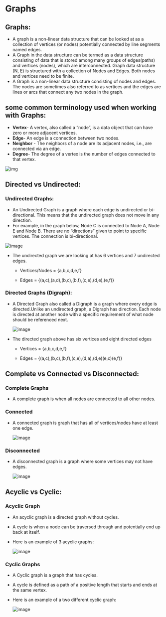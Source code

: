 # Graphs


## Graphs:
  - A graph is a non-linear data structure that can be looked at as a collection of vertices (or nodes) potentially connected by line segments named edges.
  - A Graph in the data structure can be termed as a data structure consisting of data that is stored among many groups of edges(paths) and vertices (nodes), which are interconnected. Graph data structure (N, E) is structured with a collection of Nodes and Edges. Both nodes and vertices need to be finite.
  - A Graph is a non-linear data structure consisting of nodes and edges. The nodes are sometimes also referred to as vertices and the edges are lines or arcs that connect any two nodes in the graph.


## some common terminology used when working with Graphs:
  - **Vertex**- A vertex, also called a “node”, is a data object that can have zero or more adjacent vertices.
  - **Edge**- An edge is a connection between two nodes.
  - **Neighbor** - The neighbors of a node are its adjacent nodes, i.e., are connected via an edge.
  - **Degree**- The degree of a vertex is the number of edges connected to that vertex.


 ![img](https://media.geeksforgeeks.org/wp-content/cdn-uploads/undirectedgraph.png)

## Directed vs Undirected:
### Undirected Graphs:
  - An Undirected Graph is a graph where each edge is undirected or bi-directional. This means that the undirected graph does not move in any direction.
  - For example, in the graph below, Node C is connected to Node A, Node E and Node B. There are no “directions” given to point to specific vertices. The connection is bi-directional.


  ![image](https://user-images.githubusercontent.com/79833733/129864371-25d5241b-4aff-4ce8-8e80-d679ff456bf5.png)


  - The undirected graph we are looking at has 6 vertices and 7 undirected edges.

     - Vertices/Nodes = {a,b,c,d,e,f}

     - Edges = {(a,c),(a,d),(b,c),(b,f),(c,e),(d,e),(e,f)}

### Directed Graphs (Digraph):
  - A Directed Graph also called a Digraph is a graph where every edge is directed.Unlike an undirected graph, a Digraph has direction. Each node is directed at another node with a specific requirement of what node should be referenced next.
    
    
    ![image](https://user-images.githubusercontent.com/79833733/129864881-d5fac93f-d645-40e9-a3ce-d8599f081150.png)


   - The directed graph above has six vertices and eight directed edges

     - Vertices = {a,b,c,d,e,f}

     - Edges = {(a,c),(b,c),(b,f),(c,e),(d,a),(d,e)(e,c)(e,f)}


## Complete vs Connected vs Disconnected:
### Complete Graphs
  - A complete graph is when all nodes are connected to all other nodes.

### Connected
  - A connected graph is graph that has all of vertices/nodes have at least one edge.

     ![image](https://user-images.githubusercontent.com/79833733/129865607-88b60331-7d01-4e21-b99b-48981fc39d62.png)


### Disconnected
  - A disconnected graph is a graph where some vertices may not have edges.


     ![image](https://user-images.githubusercontent.com/79833733/129866052-a2a542ee-e006-4872-a843-d2ca365ad47f.png)


## Acyclic vs Cyclic:
### Acyclic Graph
   - An acyclic graph is a directed graph without cycles.

   - A cycle is when a node can be traversed through and potentially end up back at itself.

   - Here is an example of 3 acyclic graphs:


   
     ![image](https://user-images.githubusercontent.com/79833733/129866292-c5961936-5ae7-4f20-b88d-445434ec4547.png)


### Cyclic Graphs
   - A Cyclic graph is a graph that has cycles.

   - A cycle is defined as a path of a positive length that starts and ends at the same vertex.

   - Here is an example of a two different cyclic graph:


     ![image](https://user-images.githubusercontent.com/79833733/129866499-a4221f45-697a-49fe-a06b-2b70270dd7dc.png)

